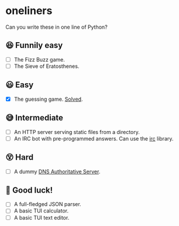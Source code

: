 # oneliners
Can you write these in one line of Python?

## 😆 Funnily easy
- [ ] The Fizz Buzz game.
- [ ] The Sieve of Eratosthenes.

## 😃 Easy
- [x] The guessing game. [Solved](/guessing_game.py).

## 😅 Intermediate
- [ ] An HTTP server serving static files from a directory.
- [ ] An IRC bot with pre-programmed answers. Can use the [irc](https://github.com/jaraco/irc#readme) library.

## 😵 Hard
- [ ] A dummy [DNS Authoritative Server](https://www.cloudns.net/blog/authoritative-dns-server/).

## 🥵 Good luck!
- [ ] A full-fledged JSON parser.
- [ ] A basic TUI calculator.
- [ ] A basic TUI text editor.
